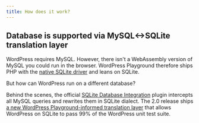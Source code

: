 ```yaml
---
title: How does it work?
---
```


## Database is supported via MySQL<->SQLite translation layer

WordPress requires MySQL. However, there isn't a WebAssembly version of MySQL you could run in the browser. WordPress Playground therefore ships PHP with the [native SQLite driver](https://www.php.net/manual/en/ref.pdo-sqlite.php) and leans on SQLite.

But how can WordPress run on a different database?

Behind the scenes, the official [SQLite Database Integration](https://github.com/WordPress/sqlite-database-integration) plugin intercepts all MySQL queries and rewrites them in SQLite dialect. The 2.0 release ships [a new WordPress Playground-informed translation layer](https://github.com/WordPress/sqlite-database-integration/pull/9) that allows WordPress on SQLite to pass 99% of the WordPress unit test suite.
